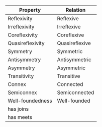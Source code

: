 

Property                | Relation
------------------------|----------------------------
Reflexivity             | Reflexive
Irreflexivity           | Irreflexive
Coreflexivity           | Coreflexive
Quasireflexivity        | Quasireflexive
Symmetry                | Symmetric
Antisymmetry            | Antisymmetric
Asymmetry               | Asymmetric
Transitivity            | Transitive
Connex                  | Connected
Semiconnex              | Semiconnected
Well-foundedness        | Well-founded
has joins               |
has meets               |
